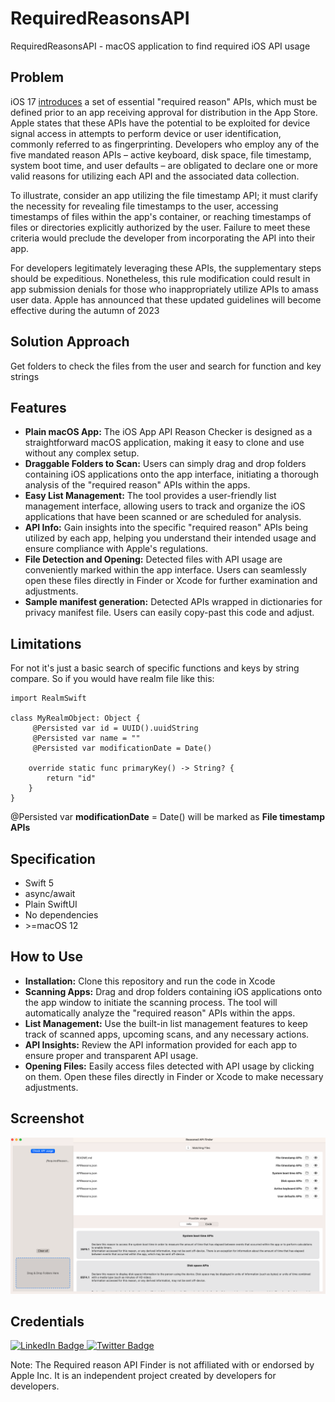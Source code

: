# RequiredReasonsAPI
RequiredReasonsAPI - macOS application to find required iOS API usage

## Problem

iOS 17 [introduces](https://developer.apple.com/documentation/bundleresources/privacy_manifest_files/describing_use_of_required_reason_api) a set of essential "required reason" APIs, which must be defined prior to an app receiving approval for distribution in the App Store. Apple states that these APIs have the potential to be exploited for device signal access in attempts to perform device or user identification, commonly referred to as fingerprinting. Developers who employ any of the five mandated reason APIs – active keyboard, disk space, file timestamp, system boot time, and user defaults – are obligated to declare one or more valid reasons for utilizing each API and the associated data collection.

To illustrate, consider an app utilizing the file timestamp API; it must clarify the necessity for revealing file timestamps to the user, accessing timestamps of files within the app's container, or reaching timestamps of files or directories explicitly authorized by the user. Failure to meet these criteria would preclude the developer from incorporating the API into their app.

For developers legitimately leveraging these APIs, the supplementary steps should be expeditious. Nonetheless, this rule modification could result in app submission denials for those who inappropriately utilize APIs to amass user data. Apple has announced that these updated guidelines will become effective during the autumn of 2023

## Solution Approach
Get folders to check the files from the user and search for function and key strings

## Features
* **Plain macOS App:** The iOS App API Reason Checker is designed as a straightforward macOS application, making it easy to clone and use without any complex setup.
* **Draggable Folders to Scan:** Users can simply drag and drop folders containing iOS applications onto the app interface, initiating a thorough analysis of the "required reason" APIs within the apps.
* **Easy List Management:** The tool provides a user-friendly list management interface, allowing users to track and organize the iOS applications that have been scanned or are scheduled for analysis.
* **API Info:** Gain insights into the specific "required reason" APIs being utilized by each app, helping you understand their intended usage and ensure compliance with Apple's regulations.
* **File Detection and Opening:** Detected files with API usage are conveniently marked within the app interface. Users can seamlessly open these files directly in Finder or Xcode for further examination and adjustments.
* **Sample manifest generation:** Detected APIs wrapped in dictionaries for privacy manifest file. Users can easily copy-past this code and adjust.
## Limitations
For not it's just a basic search of specific functions and keys by string compare. So if you would have realm file like this:

```
import RealmSwift

class MyRealmObject: Object {
     @Persisted var id = UUID().uuidString
     @Persisted var name = ""
     @Persisted var modificationDate = Date()
    
    override static func primaryKey() -> String? {
        return "id"
    }
}
```

@Persisted var **modificationDate** = Date() will be marked as **File timestamp APIs**

## Specification
- Swift 5
- async/await
- Plain SwiftUI
- No dependencies
- \>=macOS 12

## How to Use
* **Installation:** Clone this repository and run the code in Xcode
* **Scanning Apps:** Drag and drop folders containing iOS applications onto the app window to initiate the scanning process. The tool will automatically analyze the "required reason" APIs within the apps.
* **List Management:** Use the built-in list management features to keep track of scanned apps, upcoming scans, and any necessary actions.
* **API Insights:** Review the API information provided for each app to ensure proper and transparent API usage.
* **Opening Files:** Easily access files detected with API usage by clicking on them. Open these files directly in Finder or Xcode to make necessary adjustments.



## Screenshot
![DemoScreen](DemoScreen.png?raw=true "Optional title")

## Credentials

<div id="badges">
  <a href="https://www.linkedin.com/in/antongubarenko">
    <img src="https://img.shields.io/badge/LinkedIn-blue?style=for-the-badge&logo=linkedin&logoColor=white" alt="LinkedIn Badge"/>
  </a>
  <a href="https://twitter.com/AntonGubarenko">
    <img src="https://img.shields.io/badge/Twitter-blue?style=for-the-badge&logo=twitter&logoColor=white" alt="Twitter Badge"/>
  </a>
</div>

Note: The Required reason API Finder is not affiliated with or endorsed by Apple Inc. It is an independent project created by developers for developers.


